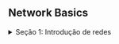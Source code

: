 ## Network Basics

<details>
<summary>Seção 1: Introdução de redes</summary><br><b>

 O que são redes de computadores?

- Trata de um conjunto de **dispositivos conectados entre si** com o o**bjetivo de compartilhar dados, recursos e informações**.

### Quando foi criado as redes de computadores ?

- As redes de computadores foram criadas no final da década de 1950 para uso militar e de defesa. Elas foram inicialmente usadas para transmitir dados por linhas telefônicas e tinham aplicações comerciais e científicas limitadas.

### É possivel se conectar a outro computador sem usar a internet ?

- Sim, é possível conectar-se a outro computador sem usar a internet. Existem várias maneiras de fazer isso, sendo eles:
    - **Rede Local (LAN)**
    - **Conexão Direta com Cabo Ethernet (Crossover)**
    - **Conexão Sem Fio (Wi-Fi Direct ou Ad-Hoc)**
    - **Bluetooth**

### Se podemos nos conectar com outros computadores sem usar a internet, o que é a internet e porque utilizamos ela ?

- A Internet não é de modo algum uma rede, mas sim um vasto conjunto de redes diferentes que    utilizam certos protocolos comuns e fornecem determinados serviços comuns. É um sistema pouco usual no sentido de não ter sido planejado nem ser controlado por ninguém.
    
    
    A internet proporciona uma plataforma unificada e de amplo alcance para comunicação, acesso a informações, serviços, entretenimento e muito mais, transformando a forma como vivemos e trabalhamos. A infraestrutura global e os serviços oferecidos pela internet a tornam uma ferramenta indispensável na era moderna.
    

### Sabendo disso, quais diferentes tipos de rede de internet nós possuimos ?

- **LAN (Local Area Network)**: Uma rede local, geralmente dentro de um único prédio ou campus, que conecta dispositivos próximos. A imagem abaixo representa uma rede LAN, em que vários dispositivos são conectados a um Switch e esse Switch é conectado a um Roteador. Na casa de vocês funciona da mesma maneira, porém, o moldem possui o roteador e o switch já embutidos, normalmente essa separação é feita em sistemas mais complexos como empresas.

<p align="center">
  <img width="460" height="300" src="Untitled (1).png">
</p>

- **MAN (Metropolitan Area Network)**: Uma rede que cobre uma área geográfica menor que uma WAN mas maior que uma LAN, como uma cidade.



- **WAN (Wide Area Network)**: Uma rede ampla que cobre grandes distâncias, como entre cidades ou países, conectando várias LANs.



Detalhando um pouco mais é interessante saber que todo o planeta está conectado através de cabos que passam pelos oceanos ou pela terra, possibilitando assim mantermos conexões entre computadores. 

Existe um termo técnico chamado de **Backbone** é a espinha dorsal da internet — a coluna ou troncal de vários pontos de conexão. Como no corpo humano, um backbone conecta e sustenta os seus membros, aqui entendidos como servidores distantes.

Ou seja, você tem a internet da sua casa que está conectada a um backbone metropolitano que está conectada a um backbone global. Essas conexões com estes backbones possibilitam a criação de Lans, Mans e Wans.

A grosso modo rede de computadores se assemelha e muito ao nosso tráfego de veiculos, em que sempre **saimos de uma origem para um destino** utilizando um caminho que nos conecte:

- Rede Lan - ruas
- Rede Man - avenidas
- Rede Wan - estradas

Em resumo, redes de computadores e a internet, são formas de conexão que possibilitam a comunição entre uma **origem e um destino.** Normalmente uma conexão entre um computador e um servidor.



### Quais são os componentes de uma rede ?

- **Dispositivos**: Computadores, servidores, impressoras, etc.
- **Meios de Transmissão**: Cabos de cobre, fibra óptica, ou conexões sem fio (Wi-Fi).
- **Equipamentos de Rede**: Roteadores, switches, hubs, access points.
- **Protocolos**: Conjuntos de regras que governam a comunicação na rede (por exemplo, TCP/IP, UDP, HTTP, IMCP, etc).

Os equipamentos de rede e os protocolos, principalmente os protocolos de rede, são a base para todo o resto, entender como funcionam é um divisor de aguás. A respeito deste tema, seguiremos com explicações mais detalhadas no próximo capitulo. 

</b></details>
